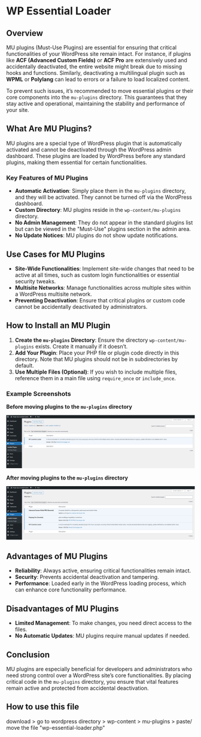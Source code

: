 <h1>WP Essential Loader</h1>

<h2>Overview</h2>
<p>MU plugins (Must-Use Plugins) are essential for ensuring that critical functionalities of your WordPress site remain intact. For instance, if plugins like <strong>ACF (Advanced Custom Fields)</strong> or <strong>ACF Pro</strong> are extensively used and accidentally deactivated, the entire website might break due to missing hooks and functions. Similarly, deactivating a multilingual plugin such as <strong>WPML</strong> or <strong>Polylang</strong> can lead to errors or a failure to load localized content.</p>
<p>To prevent such issues, it’s recommended to move essential plugins or their core components into the <code>mu-plugins</code> directory. This guarantees that they stay active and operational, maintaining the stability and performance of your site.</p>

<h2>What Are MU Plugins?</h2>
<p>MU plugins are a special type of WordPress plugin that is automatically activated and cannot be deactivated through the WordPress admin dashboard. These plugins are loaded by WordPress before any standard plugins, making them essential for certain functionalities.</p>

<h3>Key Features of MU Plugins</h3>
<ul>
    <li><strong>Automatic Activation</strong>: Simply place them in the <code>mu-plugins</code> directory, and they will be activated. They cannot be turned off via the WordPress dashboard.</li>
    <li><strong>Custom Directory</strong>: MU plugins reside in the <code>wp-content/mu-plugins</code> directory.</li>
    <li><strong>No Admin Management</strong>: They do not appear in the standard plugins list but can be viewed in the "Must-Use" plugins section in the admin area.</li>
    <li><strong>No Update Notices</strong>: MU plugins do not show update notifications.</li>
</ul>

<h2>Use Cases for MU Plugins</h2>
<ul>
    <li><strong>Site-Wide Functionalities</strong>: Implement site-wide changes that need to be active at all times, such as custom login functionalities or essential security tweaks.</li>
    <li><strong>Multisite Networks</strong>: Manage functionalities across multiple sites within a WordPress multisite network.</li>
    <li><strong>Preventing Deactivation</strong>: Ensure that critical plugins or custom code cannot be accidentally deactivated by administrators.</li>
</ul>

<h2>How to Install an MU Plugin</h2>
<ol>
    <li><strong>Create the <code>mu-plugins</code> Directory</strong>: Ensure the directory <code>wp-content/mu-plugins</code> exists. Create it manually if it doesn’t.</li>
    <li><strong>Add Your Plugin</strong>: Place your PHP file or plugin code directly in this directory. Note that MU plugins should not be in subdirectories by default.</li>
    <li><strong>Use Multiple Files (Optional)</strong>: If you wish to include multiple files, reference them in a main file using <code>require_once</code> or <code>include_once</code>.</li>
</ol>

<h3>Example Screenshots</h3>
<p><strong>Before moving plugins to the <code>mu-plugins</code> directory</strong></p>
<img src="screen-1.png" alt="Plugin Screenshot One">

<p><strong>After moving plugins to the <code>mu-plugins</code> directory</strong></p>
<img src="screen-2.png" alt="Plugin Screenshot Two">

<h2>Advantages of MU Plugins</h2>
<ul>
    <li><strong>Reliability</strong>: Always active, ensuring critical functionalities remain intact.</li>
    <li><strong>Security</strong>: Prevents accidental deactivation and tampering.</li>
    <li><strong>Performance</strong>: Loaded early in the WordPress loading process, which can enhance core functionality performance.</li>
</ul>

<h2>Disadvantages of MU Plugins</h2>
<ul>
    <li><strong>Limited Management</strong>: To make changes, you need direct access to the files.</li>
    <li><strong>No Automatic Updates</strong>: MU plugins require manual updates if needed.</li>
</ul>

<h2>Conclusion</h2>
<p>MU plugins are especially beneficial for developers and administrators who need strong control over a WordPress site’s core functionalities. By placing critical code in the <code>mu-plugins</code> directory, you ensure that vital features remain active and protected from accidental deactivation.</p>

<h2>How to use this file</h2>
<p>download > go to wordpress directory > wp-content > mu-plugins > paste/ move the file "wp-essential-loader.php"</p>
